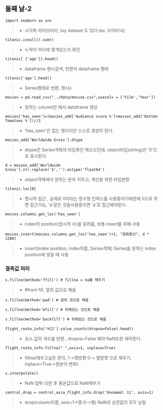 ## 둘째 날-2

```import seaborn as sns```
> * 시각화 라이브러리, toy dataset 도 있다.(ex. 타이타닉)

```titanic.isnull().sum()```
> * 누락이 어디에 몇개있는지 확인

```titanic[ ['age']].head()```
> * dataframe 팬시검색, 반환이 dataframe 형태

```titanic['age'].head()```
> * Series형태로 반환, 팬시x

```movies = pd.read_csv("../data/movies.csv",usecols = ['Film','Year'])```
> * 원하는 column만 때서 dataframe 생성

```movies['has_seen']=(movies_add['Audience score %']+movies_add['Rotten Tomatoes %'])//2```
> * 'has_seen'은 없는 행이지만 스스로 생성이 된다.

```movies_add['Worldwide Gross'].dtype```
> * dtype은 Series객체의 타입확인 메소드인데, object타입(string)은 '0'으로 표시된다.

```d = movies_add['Worldwide Gross'].str.replace('$','').astype('float64')```
> * object객체에서 원하는 문자 지우고, 계산을 위한 타입변환

```titanic.loc[0]```
> * 명시적 접근 , 실제로 0이라는 정수형 인덱스를 사용중이기때문에 0으로 하면 접근가능, 'a'같은 것을사용중이면 'a'로 접근해야된다.

```movies.columns.get_loc('has_seen')```
> * index의 position(암시적 수)를 알려줌, 보통 insert를 위해 사용

```movies.insert(movies.columns.get_loc('has_seen')+1, "원화환산", d * 1200)```
> * insert(index position, index이름, Series객체) Series를 원하는 index position에 넣을 때 사용

### 결측값 처리

```s.fillna(method='ffill') # fillna = na를 채우기```
> *  #front fill, 앞의 값으로 채움

```s.fillna(method='pad') # 앞의 것으로 채움```

```s.fillna(method='bfill') # 뒤에있는 것으로 채움```

```s.fillna(method='backfill') # 뒤에있는 것으로 채움```

```flight_route_info['비고'].value_counts(dropna=False).head()```
> * 요소 값의 개수를 반환 , dropna=False 해야 NaN또한 세어준다.

```flight_route_info.fillna(" ",axis=1, inplace=True)```
> *  fillna(채우고싶은 문자, 1->행방향 0-> 열방향 으로 채우기, inplace=True->원본이 변화)

```s.interpolate()```
> *  NaN 앞뒤 더한 후 평균값으로 NaN채우기

```central_drop = central_asia_flight_info.drop('Unnamed: 11', axis=1)```
> * drop(column이름, axis=1->열 0->행) NaN과 상관없이 모두 날림
